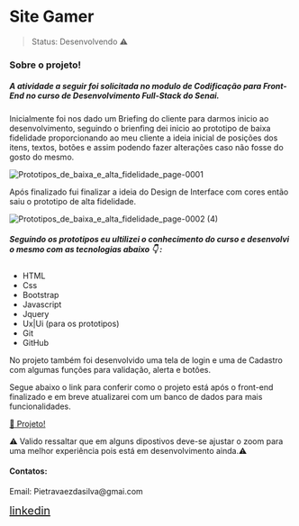 <h1>Site Gamer</h1>

>Status: Desenvolvendo ⚠️

<h3>Sobre o projeto!</h3>
 
<h5> A atividade a seguir foi solicitada no modulo de Codificação para Front-End no curso de Desenvolvimento Full-Stack do Senai. </h5>
<p> Inicialmente foi nos dado um Briefing do cliente para darmos inicio ao desenvolvimento, seguindo o brienfing dei inicio ao prototipo de baixa fidelidade proporcionando ao meu cliente a ideia inicial
de posições dos itens, textos, botões e assim podendo fazer alterações caso não fosse do gosto do mesmo.</p>

![Prototipos_de_baixa_e_alta_fidelidade_page-0001](https://github.com/PietraVaezZ/Site-Game/assets/108768197/cf8d40aa-70ba-4e21-8748-3ce02567682a)


<p> Após finalizado fui finalizar a ideia do Design de Interface com cores então saiu o prototipo de alta fidelidade. </p>

![Prototipos_de_baixa_e_alta_fidelidade_page-0002 (4)](https://github.com/PietraVaezZ/Site-Game/assets/108768197/10e37ca6-9881-40ca-9b6f-9a0132d1114e)


<h5>Seguindo os prototipos eu ultilizei o conhecimento do curso e desenvolvi o mesmo com as tecnologias abaixo 👇 :</h5>


<ul>
    <li>HTML</li>
    <li>Css</li>
    <li>Bootstrap</li>
    <li>Javascript</li>
    <li>Jquery</li>
    <li>Ux|Ui (para os prototipos)</li>
    <li>Git</li>
    <li>GitHub</li>
</ul>

<p>No projeto também foi desenvolvido uma tela de login e uma de Cadastro com algumas funções para validação, alerta e botôes.</p>
<p>Segue abaixo o link para conferir como o projeto está após o front-end finalizado e em breve atualizarei com um banco de dados para mais funcionalidades.</p>

<a href="https://pietravaezz.github.io/Site-Game/">📎 Projeto!</a>

⚠️ Valido ressaltar que em alguns dipostivos deve-se ajustar o zoom para uma melhor experiência pois está em desenvolvimento ainda.⚠️

<h4>Contatos:</h4>

<p> Email: Pietravaezdasilva@gmai.com</p>
<a href="https://www.linkedin.com/in/pietravaez/" style="font-size: 20px;">linkedin</a>

